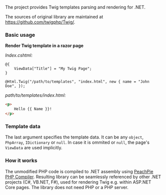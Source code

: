 The project provides Twig templates parsing and rendering for .NET.

The sources of original library are maintained at https://github.com/twigphp/Twig/.

### Basic usage

**Render Twig template in a razor page**

*Index.cshtml:*

```razor
@{
    ViewData["Title"] = "My Twig Page";
}

@Html.Twig("/path/to/templates", "index.html", new { name = "John Doe", });
```

*path/to/templates/index.html:*

```html
<p>
    Hello {{ Name }}!
</p>
```

### Template data

The last argument specifies the template data. It can be any `object`, `PhpArray`, `IDictionary` or `null`. In case it is ommited or `null`, the page's `ViewData` are used implicitly.

### How it works

The unmodified PHP code is compiled to .NET assembly using [PeachPie PHP Compiler](http://github.com/peachpiecompiler/peachpie). Resulting library can be seamlessly referenced by other .NET projects (C#, VB.NET, F#), used for rendering Twig e.g. within ASP.NET Core pages. The library does not need PHP or a PHP server.
